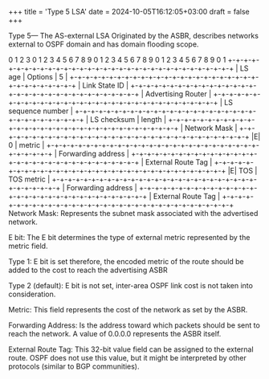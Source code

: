 +++
title = 'Type 5 LSA'
date = 2024-10-05T16:12:05+03:00
draft = false
+++

Type 5— The AS-external LSA
Originated by the ASBR, describes networks external to OSPF domain and has domain flooding scope.

0                   1                   2                   3
0 1 2 3 4 5 6 7 8 9 0 1 2 3 4 5 6 7 8 9 0 1 2 3 4 5 6 7 8 9 0 1
+-+-+-+-+-+-+-+-+-+-+-+-+-+-+-+-+-+-+-+-+-+-+-+-+-+-+-+-+-+-+-+-+
|            LS age             |     Options   |      5        |
+-+-+-+-+-+-+-+-+-+-+-+-+-+-+-+-+-+-+-+-+-+-+-+-+-+-+-+-+-+-+-+-+
|                        Link State ID                          |
+-+-+-+-+-+-+-+-+-+-+-+-+-+-+-+-+-+-+-+-+-+-+-+-+-+-+-+-+-+-+-+-+
|                     Advertising Router                        |
+-+-+-+-+-+-+-+-+-+-+-+-+-+-+-+-+-+-+-+-+-+-+-+-+-+-+-+-+-+-+-+-+
|                     LS sequence number                        |
+-+-+-+-+-+-+-+-+-+-+-+-+-+-+-+-+-+-+-+-+-+-+-+-+-+-+-+-+-+-+-+-+
|         LS checksum           |             length            |
+-+-+-+-+-+-+-+-+-+-+-+-+-+-+-+-+-+-+-+-+-+-+-+-+-+-+-+-+-+-+-+-+
|                         Network Mask                          |
+-+-+-+-+-+-+-+-+-+-+-+-+-+-+-+-+-+-+-+-+-+-+-+-+-+-+-+-+-+-+-+-+
|E|     0       |                  metric                       |
+-+-+-+-+-+-+-+-+-+-+-+-+-+-+-+-+-+-+-+-+-+-+-+-+-+-+-+-+-+-+-+-+
|                      Forwarding address                       |
+-+-+-+-+-+-+-+-+-+-+-+-+-+-+-+-+-+-+-+-+-+-+-+-+-+-+-+-+-+-+-+-+
|                      External Route Tag                       |
+-+-+-+-+-+-+-+-+-+-+-+-+-+-+-+-+-+-+-+-+-+-+-+-+-+-+-+-+-+-+-+-+
|E|    TOS      |                TOS  metric                    |
+-+-+-+-+-+-+-+-+-+-+-+-+-+-+-+-+-+-+-+-+-+-+-+-+-+-+-+-+-+-+-+-+
|                      Forwarding address                       |
+-+-+-+-+-+-+-+-+-+-+-+-+-+-+-+-+-+-+-+-+-+-+-+-+-+-+-+-+-+-+-+-+
|                      External Route Tag                       |
+-+-+-+-+-+-+-+-+-+-+-+-+-+-+-+-+-+-+-+-+-+-+-+-+-+-+-+-+-+-+-+-+
Network Mask: Represents the subnet mask associated with the advertised network.

E bit: The E bit determines the type of external metric represented by the metric field.

Type 1: E bit is set therefore, the encoded metric of the route should be added to the cost to reach the advertising ASBR

Type 2 (default): E bit is not set, inter-area OSPF link cost is not taken into consideration.

Metric: This field represents the cost of the network as set by the ASBR.

Forwarding Address: Is the address toward which packets should be sent to reach the network. A value of 0.0.0.0 represents the ASBR itself.

External Route Tag: This 32-bit value field can be assigned to the external route. OSPF does not use this value, but it might be interpreted by other protocols (similar to BGP communities).
